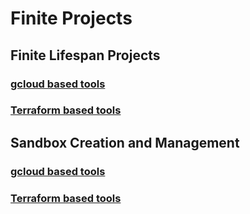 # Finite Projects

## Finite Lifespan Projects
### [gcloud based tools](/finite/gcloud/README.md)
### [Terraform based tools](/finite/tf/README.md)

## Sandbox Creation and Management
### [gcloud based tools](/sandbox/gcloud/README.md)
### [Terraform based tools](/sandbox/tf/module/README.md)
